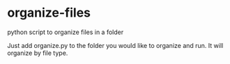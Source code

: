 # organize-files
python script to organize files in a folder 

Just add organize.py to the folder you would like to  organize and run. It will organize by file type.
